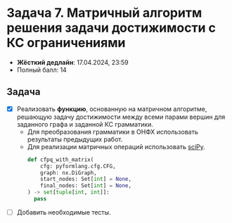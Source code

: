 # Задача 7. Матричный алгоритм решения задачи достижимости с КС ограничениями

* **Жёсткий дедлайн**: 17.04.2024, 23:59
* Полный балл: 14

## Задача

- [x] Реализовать **функцию**, основанную на матричном алгоритме, решающую задачу достижимости между всеми парами вершин для заданного графа и заданной КС грамматики.
  - Для преобразования грамматики в ОНФХ использовать результаты предыдущих работ.
  - Для реализации матричных операций использовать [sciPy](https://docs.scipy.org/doc/scipy/reference/sparse.html).
    ```python
    def cfpq_with_matrix(
        cfg: pyformlang.cfg.CFG,
        graph: nx.DiGraph,
        start_nodes: Set[int] = None,
        final_nodes: Set[int] = None,
    ) -> set[tuple[int, int]]:
      pass
    ```
- [ ] Добавить необходимые тесты.
